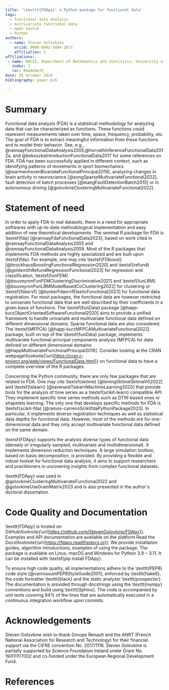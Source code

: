 ```yaml
---
title: '\texttt{FDApy}: a Python package for functional data'
tags:
  - functional data analysis
  - multivariate functional data
  - open source
  - Python
authors:
  - name: Steven Golovkine
    orcid: 0000-0002-5994-2671
    affiliation: 1
affiliations:
 - name: MACSI, Department of Mathematics and Statistics, University of Limerick, Limerick, Ireland
   index: 1
   ror: 00a0n9e72
date: 28 October 2024
bibliography: paper.bib

---
```


# Summary

Functional data analysis (FDA) is a statistical methodology for analyzing data that can be characterized as functions. These functions could represent measurements taken over time, space, frequency, probability, etc. The goal of FDA is to extract meaningful information from these functions and to model their behavior. See, e.g., @ramsayFunctionalDataAnalysis2005,@horvathInferenceFunctionalData2012a, and @kokoszkaIntroductionFunctionalData2017 for some references on FDA. FDA has been successfully applied in different context, such as identifying patterns of movements in sport biomechanics [@warmenhovenBivariateFunctionalPrincipal2019], analyzing changes in brain activity in neuroscience [@songSparseMultivariateFunctional2022], fault detection of batch processes [@wangFaultDetectionBatch2015] or in autonomous driving [@golovkineClusteringMultivariateFunctional2022].


# Statement of need

In order to apply FDA to real datasets, there is a need for appropriate softwares with up-to-date methodological implementation and easy addition of new theoretical developments. The seminal R package for FDA is \textsf{fda} [@ramsayFdaFunctionalData2023], based on work cited in @ramsayFunctionalDataAnalysis2005 and @ramsayFunctionalDataAnalysis2009. Most of the R packages that implements FDA methods are highly specialized and are built upon \textsf{fda}. For example, one may cite \textsf{FDboost} [@brockhausBoostingFunctionalRegression2020] and \textsf{refund} [@goldsmithRefundRegressionFunctional2023] for regression and classification, \textsf{funFEM} [@bouveyronFunFEMClusteringDiscriminative2021] and \textsf{funLBM} [@bouveyronFunLBMModelBasedCoClustering2022] for clustering or \textsf{fdasrvf} [@tuckerFdasrvfElasticFunctional2023] for functional data registration. For most packages, the functional data are however restricted to univariate functional data that are well described by their coefficients in a given basis of functions. The \textsf{funData} package [@happ-kurzObjectOrientedSoftwareFunctional2020] aims to provide a unified framework to handle univariate and multivariate functional data defined on different dimensional domains. Sparse functional data are also considered. The \textsf{MFPCA} [@happ-kurzMFPCAMultivariateFunctional2022] package, built on top of the \textsf{funData} package, implements multivariate functional principal components analysis (MFPCA) for data defined on different dimensional domains [@happMultivariateFunctionalPrincipal2018]. Consider looking at the CRAN webpage\footnote{\url{https://cran.r-project.org/web/views/FunctionalData.html}} on functional data to have a complete overview of the R packages.

Concerning the Python community, there are only few packages that are related to FDA. One may cite \textsf{sktime} [@loningSktimeSktimeV02022] and \textsf{tslearn} [@tavenardTslearnMachineLearning2020] that provide tools for the analysis of time series as a \textsf{scikit-learn} compatible API. They implement specific time series methods such as DTW-based ones or shapelets learning. The only one that develops specific methods for FDA is \textsf{scikit-fda} [@ramos-carrenoScikitfdaPythonPackage2023]. In particular, it implements diverse registration techniques as well as statistical data depths for functional data. However, most of the methods are for one-dimensional data and they only accept multivariate functional data defined on the same domain.

\textsf{FDApy} supports the analysis diverse types of functional data (densely or irregularly sampled, multivariate and multidimensional). It implements dimension reduction techniques. A large simulation toolbox, based on basis decomposition, is provided. By providing a flexible and robust toolset for functional data analysis, it aims to support researchers and practitioners in uncovering insights from complex functional datasets.

\texttt{FDApy} was used in @golovkineClusteringMultivariateFunctional2022 and @golovkineUseGramMatrix2023 and is also presented in the author's doctoral dissertation.


# Code Quality and Documentation


\texttt{FDApy} is hosted on GitHub\footnote{\url{https://github.com/StevenGolovkine/FDApy}}. Examples and API documentation are available on the platform Read the Docs\footnote{\url{https://fdapy.readthedocs.io}}. We provide installation guides, algorithm introductions, examples of using the package. The package is available on Linux, macOS and Windows for Python $3.9-3.11$. It can be installed with \textsf{pip install FDApy}. 

To ensure high code quality, all implementations adhere to the \texttt{PEP8} code style [@vanrossumPEP8StyleGuide2001], enforced by \texttt{flake8}, the code formatter \texttt{black} and the static analyzer \texttt{prospector}. The documentation is provided through docstrings using the \texttt{numpy} conventions and build using \texttt{Sphinx}. The code is accompanied by unit tests covering $94\%$ of the lines that are automatically executed in a continuous integration workflow upon commits.

# Acknowledgements

Steven Golovkine wish to thank Groupe Renault and the ANRT (French National Association for Research and Technology) for their financial support via the CIFRE convention No. 2017/1116. Steven Golovkine is partially supported by Science Foundation Ireland under Grant No. 19/FFP/7002 and co-funded under the European Regional Development Fund.

# References